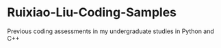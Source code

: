 # Ruixiao-Liu-Coding-Samples
Previous coding assessments in my undergraduate studies in Python and C++
